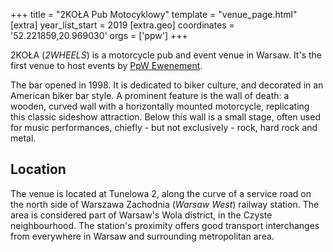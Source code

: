 +++
title = "2KOŁA Pub Motocyklowy"
template = "venue_page.html"
[extra]
year_list_start = 2019
[extra.geo]
coordinates = '52.221859,20.969030'
orgs = ['ppw']
+++

2KOŁA (_2WHEELS_) is a motorcycle pub and event venue in Warsaw. It's the first venue to host events by [PpW Ewenement](@/o/ppw.md).

The bar opened in 1998. It is dedicated to biker culture, and decorated in an American biker bar style. A prominent feature is the wall of death: a wooden, curved wall with a horizontally mounted motorcycle, replicating this classic sideshow attraction. Below this wall is a small stage, often used for music performances, chiefly - but not exclusively - rock, hard rock and metal.

## Location

The venue is located at Tunelowa 2, along the curve of a service road on the north side of Warszawa Zachodnia (_Warsaw West_) railway station. The area is considered part of Warsaw's Wola district, in the Czyste neighbourhood. The station's proximity offers good transport interchanges from everywhere in Warsaw and surrounding metropolitan area.
